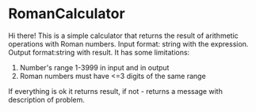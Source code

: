# RomanCalculator

Hi there!
This is a simple calculator that returns the result of arithmetic operations with Roman numbers.
Input format: string with the expression.
Output format:string with result.
It has some limitations:
1. Number's range 1-3999 in input and in output
2. Roman numbers must have <=3 digits of the same range

If everything is ok it returns result, if not - returns a message with description of problem.
